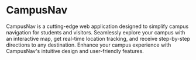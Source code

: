 # CampusNav
CampusNav is a cutting-edge web application designed to simplify campus navigation for students and visitors. Seamlessly explore your campus with an interactive map, get real-time location tracking, and receive step-by-step directions to any destination. Enhance your campus experience with CampusNav's intuitive design and user-friendly features.
